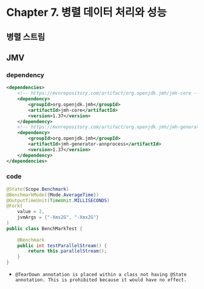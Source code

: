# Chapter 7. 병렬 데이터 처리와 성능

## 병렬 스트림


## JMV

### dependency
```xml
<dependencies>
    <!-- https://mvnrepository.com/artifact/org.openjdk.jmh/jmh-core -->
    <dependency>
        <groupId>org.openjdk.jmh</groupId>
        <artifactId>jmh-core</artifactId>
        <version>1.37</version>
    </dependency>
    <!-- https://mvnrepository.com/artifact/org.openjdk.jmh/jmh-generator-annprocess -->
    <dependency>
        <groupId>org.openjdk.jmh</groupId>
        <artifactId>jmh-generator-annprocess</artifactId>
        <version>1.37</version>
    </dependency>
</dependencies>
```

### code
```java
@State(Scope.Benchmark)
@BenchmarkMode({Mode.AverageTime})
@OutputTimeUnit(TimeUnit.MILLISECONDS)
@Fork(
    value = 2,
    jvmArgs = {"-Xms2G", "-Xmx2G"}
)
public class BenchMarkTest {
    
    @Benchmark
    public int testParallelStream() {
        return this.parallelStream();
    }
}
```

- `@TearDown annotation is placed within a class not having @State annotation. This is prohibited because it would have no effect.`